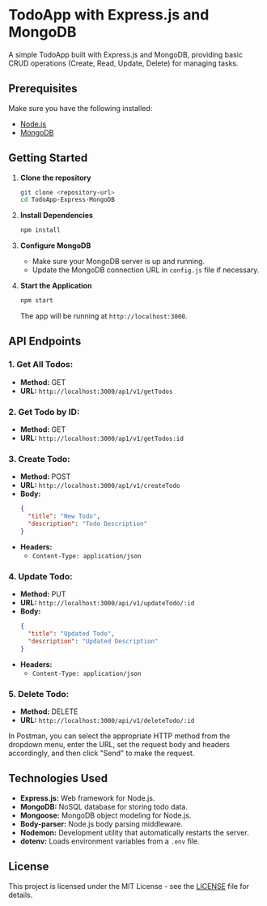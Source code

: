 # TodoApp with Express.js and MongoDB

A simple TodoApp built with Express.js and MongoDB, providing basic CRUD operations (Create, Read, Update, Delete) for managing tasks.

## Prerequisites

Make sure you have the following installed:

- [Node.js](https://nodejs.org/)
- [MongoDB](https://www.mongodb.com/)

## Getting Started

1. **Clone the repository**

   ```bash
   git clone <repository-url>
   cd TodoApp-Express-MongoDB
   ```

2. **Install Dependencies**

   ```bash
   npm install
   ```

3. **Configure MongoDB**

   - Make sure your MongoDB server is up and running.
   - Update the MongoDB connection URL in `config.js` file if necessary.

4. **Start the Application**

   ```bash
   npm start
   ```

   The app will be running at `http://localhost:3000`.

## API Endpoints

### 1. **Get All Todos:**

- **Method:** GET
- **URL:** `http://localhost:3000/ap1/v1/getTodos`

### 2. **Get Todo by ID:**

- **Method:** GET
- **URL:** `http://localhost:3000/ap1/v1/getTodos:id`

### 3. **Create Todo:**

- **Method:** POST
- **URL:** `http://localhost:3000/ap1/v1/createTodo`
- **Body:**
  ```json
  {
    "title": "New Todo",
    "description": "Todo Description"
  }
  ```
- **Headers:**
  - `Content-Type: application/json`

### 4. **Update Todo:**

- **Method:** PUT
- **URL:** `http://localhost:3000/api/v1/updateTodo/:id`
- **Body:**
  ```json
  {
    "title": "Updated Todo",
    "description": "Updated Description"
  }
  ```
- **Headers:**
  - `Content-Type: application/json`

### 5. **Delete Todo:**

- **Method:** DELETE
- **URL:** `http://localhost:3000/api/v1/deleteTodo/:id`

In Postman, you can select the appropriate HTTP method from the dropdown menu, enter the URL, set the request body and headers accordingly, and then click "Send" to make the request.

## Technologies Used

- **Express.js:** Web framework for Node.js.
- **MongoDB:** NoSQL database for storing todo data.
- **Mongoose:** MongoDB object modeling for Node.js.
- **Body-parser:** Node.js body parsing middleware.
- **Nodemon:** Development utility that automatically restarts the server.
- **dotenv:** Loads environment variables from a `.env` file.

## License

This project is licensed under the MIT License - see the [LICENSE](LICENSE) file for details.
